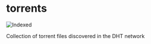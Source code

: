 torrents 
========
![Indexed](https://img.shields.io/badge/indexed-109368-blue)

Collection of torrent files discovered in the DHT network
